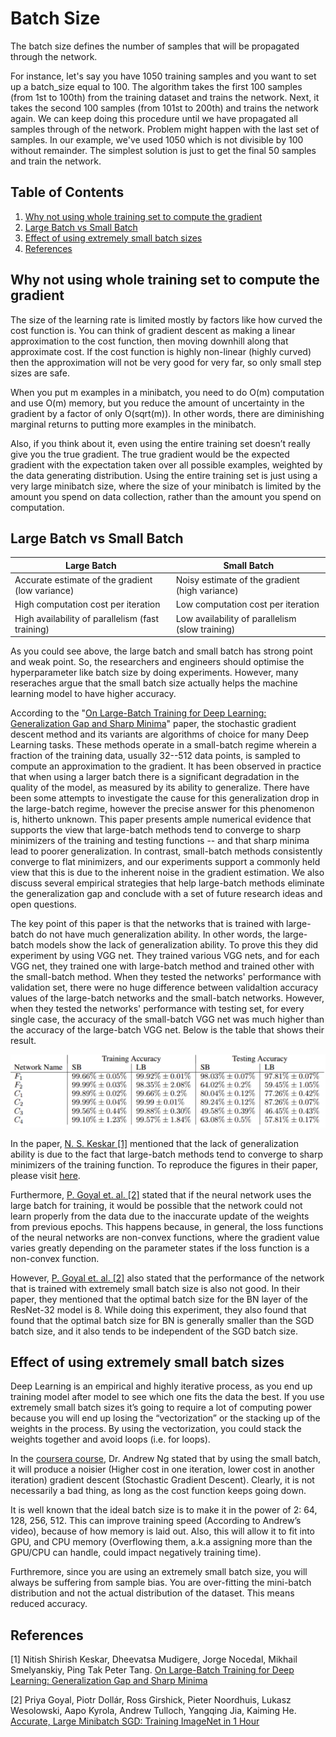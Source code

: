 # Batch Size

The batch size defines the number of samples that will be propagated through the network.

For instance, let's say you have 1050 training samples and you want to set up a batch_size equal to 100. The algorithm takes the first 100 samples (from 1st to 100th) from the training dataset and trains the network. Next, it takes the second 100 samples (from 101st to 200th) and trains the network again. We can keep doing this procedure until we have propagated all samples through of the network. Problem might happen with the last set of samples. In our example, we've used 1050 which is not divisible by 100 without remainder. The simplest solution is just to get the final 50 samples and train the network.

## Table of Contents

1. [Why not using whole training set to compute the gradient](#why-not-using-whole-training-set-to-compute-the-gradient)
2. [Large Batch vs Small Batch](#large-batch-vs-small-batch)
3. [Effect of using extremely small batch sizes](#effect-of-using-extremely-small-batch-sizes)
4. [References](#references)

## Why not using whole training set to compute the gradient

The size of the learning rate is limited mostly by factors like how curved the cost function is. You can think of gradient descent as making a linear approximation to the cost function, then moving downhill along that approximate cost. If the cost function is highly non-linear (highly curved) then the approximation will not be very good for very far, so only small step sizes are safe.

When you put m examples in a minibatch, you need to do O(m) computation and use O(m) memory, but you reduce the amount of uncertainty in the gradient by a factor of only O(sqrt(m)). In other words, there are diminishing marginal returns to putting more examples in the minibatch.

Also, if you think about it, even using the entire training set doesn’t really give you the true gradient. The true gradient would be the expected gradient with the expectation taken over all possible examples, weighted by the data generating distribution. Using the entire training set is just using a very large minibatch size, where the size of your minibatch is limited by the amount you spend on data collection, rather than the amount you spend on computation.

## Large Batch vs Small Batch

| Large Batch | Small Batch |
|-------------|-------------|
| Accurate estimate of the gradient (low variance) | Noisy estimate of the gradient (high variance) |
| High computation cost per iteration | Low computation cost per iteration |
| High availability of parallelism (fast training) | Low availability of parallelism (slow training) |

As you could see above, the large batch and small batch has strong point and weak point. So, the researchers and engineers should optimise the hyperparameter like batch size by doing experiments. However, many reseraches argue that the small batch size actually helps the machine learning model to have higher accuracy.

According to the "[On Large-Batch Training for Deep Learning: Generalization Gap and Sharp Minima](https://arxiv.org/abs/1609.04836)" paper, the stochastic gradient descent method and its variants are algorithms of choice for many Deep Learning tasks. These methods operate in a small-batch regime wherein a fraction of the training data, usually 32--512 data points, is sampled to compute an approximation to the gradient. It has been observed in practice that when using a larger batch there is a significant degradation in the quality of the model, as measured by its ability to generalize. There have been some attempts to investigate the cause for this generalization drop in the large-batch regime, however the precise answer for this phenomenon is, hitherto unknown. This paper presents ample numerical evidence that supports the view that large-batch methods tend to converge to sharp minimizers of the training and testing functions -- and that sharp minima lead to poorer generalization. In contrast, small-batch methods consistently converge to flat minimizers, and our experiments support a commonly held view that this is due to the inherent noise in the gradient estimation. We also discuss several empirical strategies that help large-batch methods eliminate the generalization gap and conclude with a set of future research ideas and open questions.

The key point of this paper is that the networks that is trained with large-batch do not have much generalization ability. In other words, the large-batch models show the lack of generalization ability. To prove this they did experiment by using VGG net. They trained various VGG nets, and for each VGG net, they trained one with large-batch method and trained other with the small-batch method. When they tested the networks' performance with validation set, there were no huge difference between validaltion accuracy values of the large-batch networks and the small-batch networks. However, when they tested the networks' performance with testing set, for every single case, the accuracy of the small-batch VGG net was much higher than the accuracy of the large-batch VGG net. Below is the table that shows their result.

![experiment_result_table](./img/result1.png)

In the paper, [N. S. Keskar [1]](https://arxiv.org/abs/1609.04836) mentioned that the lack of generalization ability is due to the fact that large-batch methods tend to converge to sharp minimizers of the training function. To reproduce the figures in their paper, please visit [here](https://github.com/keskarnitish/large-batch-training).

Furthermore, [P. Goyal et. al. [2]](https://arxiv.org/abs/1706.02677) stated that if the neural network uses the large batch for training, it would be possible that the network could not learn properly from the data due to the inaccurate update of the weights from previous epochs. This happens because, in general, the loss functions of the neural networks are non-convex functions, where the gradient value varies greatly depending on the parameter states if the loss function is a non-convex function.

However, [P. Goyal et. al. [2]](https://arxiv.org/abs/1706.02677) also stated that the performance of the network that is trained with extremely small batch size is also not good. In their paper, they mentioned that the optimal batch size for the BN layer of the ResNet-32 model is 8. While doing this experiment, they also found that found that the optimal batch size for BN is generally smaller than the SGD batch size, and it also tends to be independent of the SGD batch size.

## Effect of using extremely small batch sizes

Deep Learning is an empirical and highly iterative process, as you end up training model after model to see which one fits the data the best. If you use extremely small batch sizes it’s going to require a lot of computing power because you will end up losing the “vectorization” or the stacking up of the weights in the process. By using the vectorization, you could stack the weights together and avoid loops (i.e. for loops).

In the [coursera course](https://www.coursera.org/learn/deep-neural-network/home/), Dr. Andrew Ng stated that by using the small batch, it will produce a noisier (Higher cost in one iteration, lower cost in another iteration) gradient descent (Stochastic Gradient Descent). Clearly, it is not necessarily a bad thing, as long as the cost function keeps going down.

It is well known that the ideal batch size is to make it in the power of 2: 64, 128, 256, 512. This can improve training speed (According to Andrew’s video), because of how memory is laid out. Also, this will allow it to fit into GPU, and CPU memory (Overflowing them, a.k.a assigning more than the GPU/CPU can handle, could impact negatively training time).

Furthremore, since you are using an extremely small batch size, you will always be suffering from sample bias. You are over-fitting the mini-batch distribution and not the actual distribution of the dataset. This means reduced accuracy.

## References

[1] Nitish Shirish Keskar, Dheevatsa Mudigere, Jorge Nocedal, Mikhail Smelyanskiy, Ping Tak Peter Tang. [On Large-Batch Training for Deep Learning: Generalization Gap and Sharp Minima](https://arxiv.org/abs/1609.04836)

[2] Priya Goyal, Piotr Dollár, Ross Girshick, Pieter Noordhuis, Lukasz Wesolowski, Aapo Kyrola, Andrew Tulloch, Yangqing Jia, Kaiming He. [Accurate, Large Minibatch SGD: Training ImageNet in 1 Hour](https://arxiv.org/abs/1706.02677)
